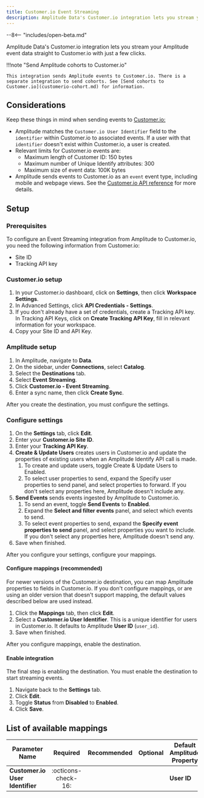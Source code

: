 ```yaml
---
title: Customer.io Event Streaming
description: Amplitude Data's Customer.io integration lets you stream your Amplitude event data straight to Customer.io with just a few clicks.
---
```


--8<-- "includes/open-beta.md"

Amplitude Data's Customer.io integration lets you stream your Amplitude event data straight to Customer.io with just a few clicks.

!!!note "Send Amplitude cohorts to Customer.io"

    This integration sends Amplitude events to Customer.io. There is a separate integration to send cohorts. See [Send cohorts to Customer.io](customerio-cohort.md) for information.

## Considerations

Keep these things in mind when sending events to [Customer.io:](http://customer.io/)

- Amplitude matches the `Customer.io User Identifier` field to the `identifier` within Customer.io to associated events. If a user with that `identifier` doesn't exist within Customer.io, a user is created.
- Relevant limits for Customer.io events are:
  - Maximum length of Customer ID: 150 bytes
  - Maximum number of Unique Identify attributes: 300
  - Maximum size of event data: 100K bytes
- Amplitude sends events to Customer.io as an `event` event type, including mobile and webpage views. See the [Customer.io API reference](https://www.customer.io/docs/api/#tag/Track-Events) for more details.

## Setup

### Prerequisites

To configure an Event Streaming integration from Amplitude to Customer.io, you need the following information from Customer.io:

- Site ID
- Tracking API key

### Customer.io setup

1. In your Customer.io dashboard, click on **Settings**, then click **Workspace Settings**.
2. In Advanced Settings, click **API Credentials - Settings**.
3. If you don't already have a set of credentials, create a Tracking API key. In Tracking API Keys, click on **Create Tracking API Key**, fill in relevant information for your workspace.
4. Copy your Site ID and API Key.

### Amplitude setup

1. In Amplitude, navigate to **Data**.
2. On the sidebar, under **Connections**, select **Catalog**.
3. Select the **Destinations** tab.
4. Select **Event Streaming**.
5. Click **Customer.io - Event Streaming**.
6. Enter a sync name, then click **Create Sync**.

After you create the destination, you must configure the settings.

### Configure settings

1. On the **Settings** tab, click **Edit**.
2. Enter your **Customer.io Site ID**.
3. Enter your **Tracking API Key**.
4. **Create & Update Users** creates users in Customer.io and update the properties of existing users when an Amplitude Identify API call is made.
      1. To create and update users, toggle Create & Update Users to Enabled.
      2. To select user properties to send, expand the Specify user properties to send panel, and select properties to forward. If you don't select any properties here, Amplitude doesn't include any.
5. **Send Events** sends events ingested by Amplitude to Customer.io.
      1. To send an event, toggle **Send Events** to **Enabled**.
      2. Expand the **Select and filter events** panel, and select which events to send.
      3. To select event properties to send, expand the **Specify event properties to send** panel, and select properties you want to include. If you don't select any properties here, Amplitude doesn't send any.
6. Save when finished.

After you configure your settings, configure your mappings.

#### Configure mappings (recommended)

For newer versions of the Customer.io destination, you can map Amplitude properties to fields in Customer.io. If you don't configure mappings, or are using an older version that doesn't support mapping, the default values described below are used instead.

1. Click the **Mappings** tab, then click **Edit**.
2. Select a **Customer.io User Identifier**. This is a unique identifier for users in Customer.io. It defaults to Amplitude **User ID** (`user_id`).
3. Save when finished.

After you configure mappings, enable the destination.

#### Enable integration

The final step is enabling the destination. You must enable the destination to start streaming events.

1. Navigate back to the **Settings** tab.
2. Click **Edit**.
3. Toggle **Status** from **Disabled** to **Enabled**.
4. Click **Save**.

## List of available mappings

| Parameter Name                  | Required              | Recommended | Optional | Default Amplitude Property |
|---------------------------------|:---------------------:|-------------|----------|----------------------------|
| **Customer.io User Identifier** | :octicons-check-16:   |             |          | **User ID**                |
